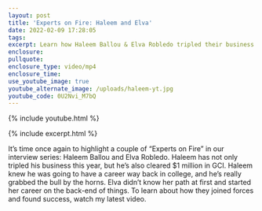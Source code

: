 ```yaml
---
layout: post
title: 'Experts on Fire: Haleem and Elva'
date: 2022-02-09 17:28:05
tags:
excerpt: Learn how Haleem Ballou & Elva Robledo tripled their business this year.
enclosure:
pullquote:
enclosure_type: video/mp4
enclosure_time:
use_youtube_image: true
youtube_alternate_image: /uploads/haleem-yt.jpg
youtube_code: 0U2Nvi_M7bQ
---
```

{% include youtube.html %}

{% include excerpt.html %}

It’s time once again to highlight a couple of “Experts on Fire” in our interview series: Haleem Ballou and Elva Robledo. Haleem has not only tripled his business this year, but he’s also cleared $1 million in GCI. Haleem knew he was going to have a career way back in college, and he’s really grabbed the bull by the horns. Elva didn’t know her path at first and started her career on the back-end of things. To learn about how they joined forces and found success, watch my latest video.

&nbsp;
